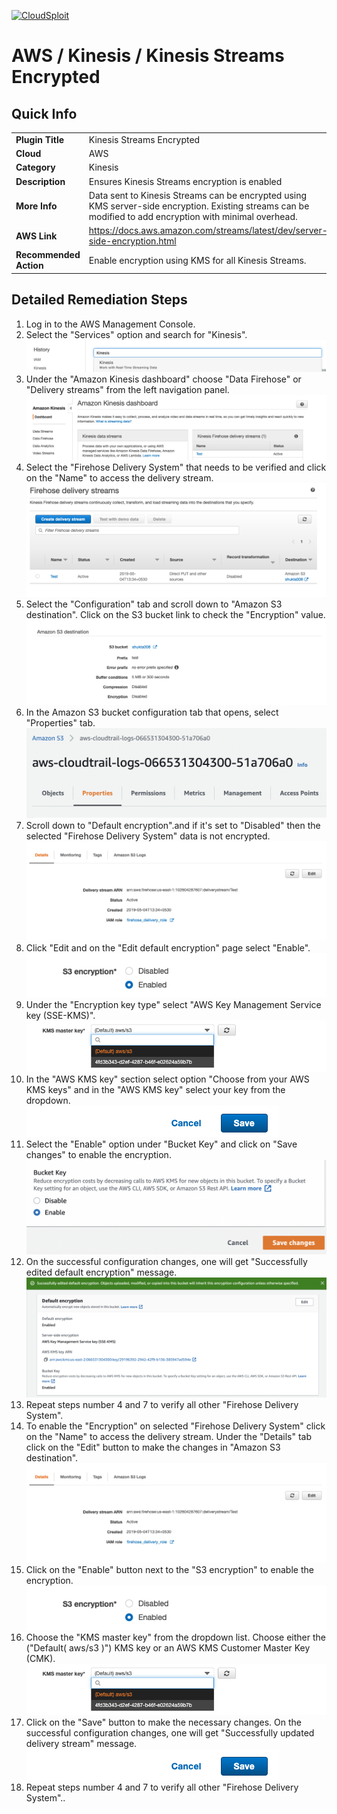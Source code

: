 [![CloudSploit](https://cloudsploit.com/img/logo-new-big-text-100.png "CloudSploit")](https://cloudsploit.com)

# AWS / Kinesis / Kinesis Streams Encrypted

## Quick Info

| | |
|-|-|
| **Plugin Title** | Kinesis Streams Encrypted |
| **Cloud** | AWS |
| **Category** | Kinesis |
| **Description** | Ensures Kinesis Streams encryption is enabled |
| **More Info** | Data sent to Kinesis Streams can be encrypted using KMS server-side encryption. Existing streams can be modified to add encryption with minimal overhead. |
| **AWS Link** | https://docs.aws.amazon.com/streams/latest/dev/server-side-encryption.html |
| **Recommended Action** | Enable encryption using KMS for all Kinesis Streams. |

## Detailed Remediation Steps
1. Log in to the AWS Management Console.
2. Select the "Services" option and search for "Kinesis". </br><img src="/resources/aws/kinesis/kinesis-streams-encrypted/step2.png"/>
3. Under the "Amazon Kinesis dashboard" choose "Data Firehose" or "Delivery streams" from the left navigation panel. </br><img src="/resources/aws/kinesis/kinesis-streams-encrypted/step3.png"/>
4. Select the "Firehose Delivery System" that needs to be verified and click on the "Name" to access the delivery stream.</br><img src="/resources/aws/kinesis/kinesis-streams-encrypted/step4.png"/>
5. Select the "Configuration" tab and scroll down to "Amazon S3 destination". Click on the S3 bucket link to check the "Encryption" value.</br><img src="/resources/aws/kinesis/kinesis-streams-encrypted/step5.png"/>
6. In the Amazon S3 bucket configuration tab that opens, select "Properties" tab. </br><img src="/resources/aws/kinesis/kinesis-streams-encrypted/step6.png"/>
7. Scroll down to "Default encryption".and if it's set to "Disabled" then the selected "Firehose Delivery System" data is not encrypted. </br><img src="/resources/aws/kinesis/kinesis-streams-encrypted/step7.png"/>
8. Click "Edit and on the "Edit default encryption" page select "Enable". </br><img src="/resources/aws/kinesis/kinesis-streams-encrypted/step8.png"/>
9. Under the "Encryption key type" select "AWS Key Management Service key (SSE-KMS)".  </br><img src="/resources/aws/kinesis/kinesis-streams-encrypted/step9.png"/>
10. In the "AWS KMS key" section select option "Choose from your AWS KMS keys" and in the "AWS KMS key" select your key from the dropdown.</br><img src="/resources/aws/kinesis/kinesis-streams-encrypted/step10.png"/>
11. Select the "Enable" option under "Bucket Key" and click on "Save changes" to enable the encryption.</br><img src="/resources/aws/kinesis/kinesis-streams-encrypted/step11.png"/>
12. On the successful configuration changes, one will get "Successfully edited default encryption" message. </br> <img src="/resources/aws/kinesis/kinesis-streams-encrypted/step12.png"/>
13. Repeat steps number 4 and 7 to verify all other "Firehose Delivery System".</br>
11. To enable the "Encryption" on selected "Firehose Delivery System" click on the "Name" to access the delivery stream. Under the "Details" tab click on the "Edit" button to make the changes in "Amazon S3 destination". </br> <img src="/resources/aws/kinesis/kinesis-streams-encrypted/step7.png"/>
12. Click on the "Enable" button next to the "S3 encryption" to enable the encryption. </br><img src="/resources/aws/kinesis/kinesis-streams-encrypted/step8.png"/>
13. Choose the "KMS master key" from the dropdown list. Choose either the ("Default( aws/s3 )") KMS key or an AWS KMS Customer Master Key (CMK).</br><img src="/resources/aws/kinesis/kinesis-streams-encrypted/step9.png"/>
14. Click on the "Save" button to make the necessary changes. On the successful configuration changes, one will get "Successfully updated delivery stream" message. </br> <img src="/resources/aws/kinesis/kinesis-streams-encrypted/step10.png"/>
15. Repeat steps number 4 and 7 to verify all other "Firehose Delivery System"..</br>
